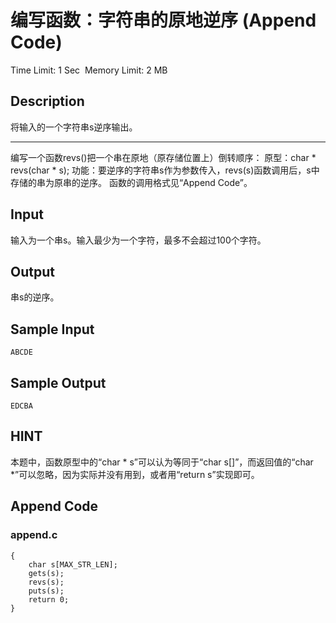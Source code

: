 # 编写函数：字符串的原地逆序 (Append Code)
Time Limit: 1 Sec  Memory Limit: 2 MB


## Description

将输入的一个字符串s逆序输出。

-----------------------------------------------------------------------------
编写一个函数revs()把一个串在原地（原存储位置上）倒转顺序：
原型：char * revs(char * s);
功能：要逆序的字符串s作为参数传入，revs(s)函数调用后，s中存储的串为原串的逆序。
函数的调用格式见“Append Code”。




## Input
输入为一个串s。输入最少为一个字符，最多不会超过100个字符。



## Output
串s的逆序。


## Sample Input
```
ABCDE
```
## Sample Output
```
EDCBA
```

## HINT
本题中，函数原型中的“char * s”可以认为等同于“char s[]”，而返回值的“char *”可以忽略，因为实际并没有用到，或者用“return s”实现即可。

## Append Code
### append.c
```cint main()
{
    char s[MAX_STR_LEN];
    gets(s);
    revs(s);
    puts(s);
    return 0;
}
```
